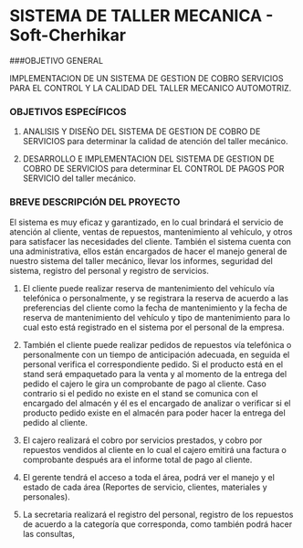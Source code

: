 # SISTEMA DE TALLER MECANICA - Soft-Cherhikar 

###OBJETIVO GENERAL	

IMPLEMENTACION DE UN SISTEMA DE GESTION DE COBRO SERVICIOS PARA EL CONTROL Y LA CALIDAD DEL TALLER MECANICO AUTOMOTRIZ.

### OBJETIVOS ESPECÍFICOS	

1.	ANALISIS Y DISEÑO DEL SISTEMA DE GESTION DE COBRO DE SERVICIOS para determinar la calidad de atención del taller mecánico.

2. DESARROLLO E IMPLEMENTACION DEL SISTEMA DE GESTION DE COBRO DE SERVICIOS para determinar EL CONTROL DE PAGOS POR SERVICIO del taller mecánico.

### BREVE DESCRIPCIÓN DEL PROYECTO

El sistema es muy eficaz y garantizado, en lo cual brindará el servicio de atención al cliente, ventas de repuestos, mantenimiento al vehículo, y otros para satisfacer las necesidades del cliente. 
También el sistema cuenta con una administrativa, ellos están encargados de hacer el manejo general de nuestro sistema del taller mecánico, llevar los informes, seguridad del sistema, registro del personal y registro de servicios. 

1. El cliente puede realizar reserva de mantenimiento del vehículo vía telefónica o personalmente, y se registrara la reserva de acuerdo a las preferencias del cliente como la fecha de mantenimiento y la fecha de reserva de mantenimiento del vehículo y tipo de mantenimiento para lo cual esto está registrado en el sistema por el personal de la empresa.
 
2. También el cliente puede realizar pedidos de repuestos vía telefónica o personalmente con un tiempo de anticipación adecuada, en seguida el personal verifica el correspondiente pedido.
Si el producto está en el stand será empaquetado para la venta y al momento de la entrega del pedido el cajero le gira un comprobante de pago al cliente. 
Caso contrario si el pedido no existe en el stand se comunica con el encargado del almacén y él es el encargado de analizar o verificar si el producto pedido existe en el almacén para poder hacer la entrega del pedido al cliente.
3. El cajero realizará el cobro por servicios prestados, y cobro por repuestos vendidos al cliente en lo cual el cajero emitirá una factura o comprobante después ara el informe total de pago al cliente.

4. El gerente tendrá el acceso a toda el área, podrá ver el manejo y el estado de cada área (Reportes de servicio, clientes, materiales y personales).

5. La secretaria realizará el registro del personal, registro de los repuestos de acuerdo a la categoría que corresponda, como también podrá hacer las consultas, 
